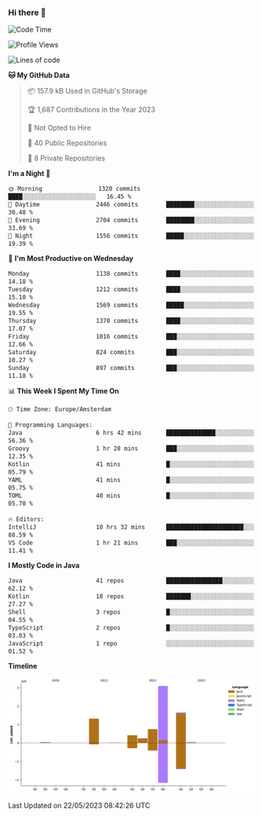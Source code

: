 ### Hi there 👋


<!--START_SECTION:waka-->
![Code Time](http://img.shields.io/badge/Code%20Time-3%2C220%20hrs%2027%20mins-blue)

![Profile Views](http://img.shields.io/badge/Profile%20Views-3-blue)

![Lines of code](https://img.shields.io/badge/From%20Hello%20World%20I%27ve%20Written-7.6%20million%20lines%20of%20code-blue)

**🐱 My GitHub Data** 

> 📦 157.9 kB Used in GitHub's Storage 
 > 
> 🏆 1,687 Contributions in the Year 2023
 > 
> 🚫 Not Opted to Hire
 > 
> 📜 40 Public Repositories 
 > 
> 🔑 8 Private Repositories 
 > 
**I'm a Night 🦉** 

```text
🌞 Morning                1320 commits        ████░░░░░░░░░░░░░░░░░░░░░   16.45 % 
🌆 Daytime                2446 commits        ████████░░░░░░░░░░░░░░░░░   30.48 % 
🌃 Evening                2704 commits        ████████░░░░░░░░░░░░░░░░░   33.69 % 
🌙 Night                  1556 commits        █████░░░░░░░░░░░░░░░░░░░░   19.39 % 
```
📅 **I'm Most Productive on Wednesday** 

```text
Monday                   1138 commits        ████░░░░░░░░░░░░░░░░░░░░░   14.18 % 
Tuesday                  1212 commits        ████░░░░░░░░░░░░░░░░░░░░░   15.10 % 
Wednesday                1569 commits        █████░░░░░░░░░░░░░░░░░░░░   19.55 % 
Thursday                 1370 commits        ████░░░░░░░░░░░░░░░░░░░░░   17.07 % 
Friday                   1016 commits        ███░░░░░░░░░░░░░░░░░░░░░░   12.66 % 
Saturday                 824 commits         ███░░░░░░░░░░░░░░░░░░░░░░   10.27 % 
Sunday                   897 commits         ███░░░░░░░░░░░░░░░░░░░░░░   11.18 % 
```


📊 **This Week I Spent My Time On** 

```text
🕑︎ Time Zone: Europe/Amsterdam

💬 Programming Languages: 
Java                     6 hrs 42 mins       ██████████████░░░░░░░░░░░   56.36 % 
Groovy                   1 hr 28 mins        ███░░░░░░░░░░░░░░░░░░░░░░   12.35 % 
Kotlin                   41 mins             █░░░░░░░░░░░░░░░░░░░░░░░░   05.79 % 
YAML                     41 mins             █░░░░░░░░░░░░░░░░░░░░░░░░   05.75 % 
TOML                     40 mins             █░░░░░░░░░░░░░░░░░░░░░░░░   05.70 % 

🔥 Editors: 
IntelliJ                 10 hrs 32 mins      ██████████████████████░░░   88.59 % 
VS Code                  1 hr 21 mins        ███░░░░░░░░░░░░░░░░░░░░░░   11.41 % 
```

**I Mostly Code in Java** 

```text
Java                     41 repos            ████████████████░░░░░░░░░   62.12 % 
Kotlin                   18 repos            ███████░░░░░░░░░░░░░░░░░░   27.27 % 
Shell                    3 repos             █░░░░░░░░░░░░░░░░░░░░░░░░   04.55 % 
TypeScript               2 repos             █░░░░░░░░░░░░░░░░░░░░░░░░   03.03 % 
JavaScript               1 repo              ░░░░░░░░░░░░░░░░░░░░░░░░░   01.52 % 
```



**Timeline**

![Lines of Code chart](https://raw.githubusercontent.com/powercasgamer/powercasgamer/master/assets/bar_graph.png)


 Last Updated on 22/05/2023 08:42:26 UTC
<!--END_SECTION:waka-->
